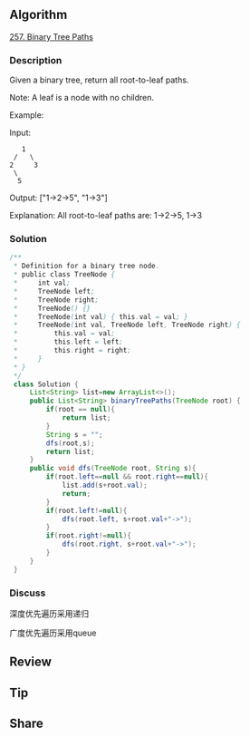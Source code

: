 ## Algorithm

[257. Binary Tree Paths](https://leetcode.com/problems/binary-tree-paths/)

### Description

Given a binary tree, return all root-to-leaf paths.

Note: A leaf is a node with no children.

Example:

Input:
```
   1
 /   \
2     3
 \
  5
```
Output: ["1->2->5", "1->3"]

Explanation: All root-to-leaf paths are: 1->2->5, 1->3

### Solution

```java
/**
 * Definition for a binary tree node.
 * public class TreeNode {
 *     int val;
 *     TreeNode left;
 *     TreeNode right;
 *     TreeNode() {}
 *     TreeNode(int val) { this.val = val; }
 *     TreeNode(int val, TreeNode left, TreeNode right) {
 *         this.val = val;
 *         this.left = left;
 *         this.right = right;
 *     }
 * }
 */
 class Solution {
     List<String> list=new ArrayList<>();
     public List<String> binaryTreePaths(TreeNode root) {
         if(root == null){
             return list;
         }
         String s = "";
         dfs(root,s);
         return list;
     }
     public void dfs(TreeNode root, String s){
         if(root.left==null && root.right==null){
             list.add(s+root.val);
             return;
         }
         if(root.left!=null){
             dfs(root.left, s+root.val+"->");
         }
         if(root.right!=null){
             dfs(root.right, s+root.val+"->");
         }
     }
 }
```

### Discuss

深度优先遍历采用递归

广度优先遍历采用queue

## Review


## Tip


## Share
